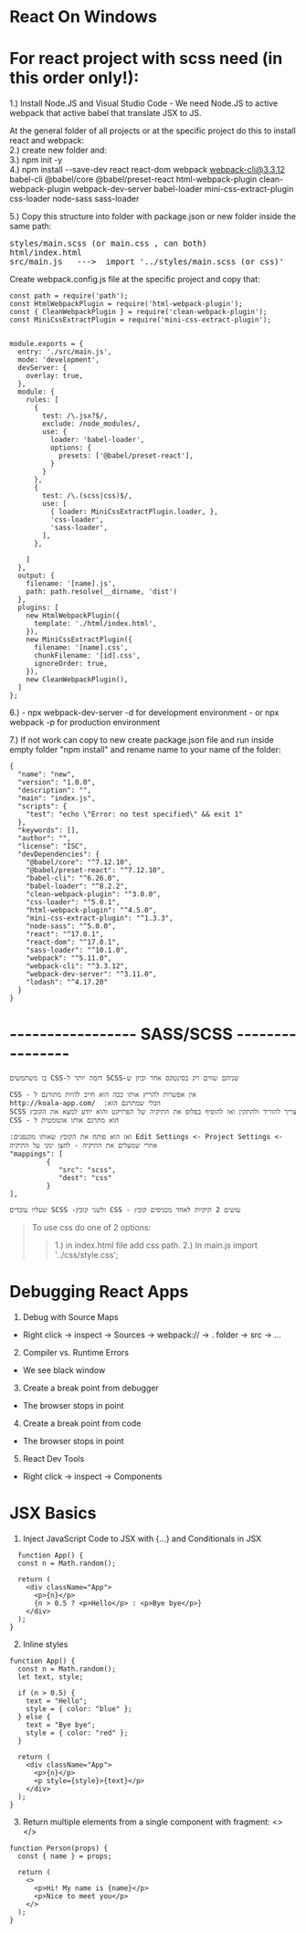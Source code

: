 # React On Windows

# For react project with scss need (in this order only!):

1.) Install Node.JS and Visual Studio Code - We need Node.JS to active webpack that active babel that translate JSX to JS.

At the general folder of all projects or at the specific project do this to install react and webpack:</br>
2.) create new folder and:</br>
3.) npm init -y</br>
4.) npm install --save-dev react react-dom webpack webpack-cli@3.3.12 babel-cli @babel/core @babel/preset-react html-webpack-plugin clean-webpack-plugin webpack-dev-server babel-loader mini-css-extract-plugin css-loader node-sass sass-loader

5.) Copy this structure into folder with package.json or new folder inside the same path:</br>
<pre>
styles/main.scss (or main.css , can both)
html/index.html
src/main.js   --->  import '../styles/main.scss (or css)'
</pre>
Create webpack.config.js file at the specific project and copy that:
```JS
const path = require('path');
const HtmlWebpackPlugin = require('html-webpack-plugin');
const { CleanWebpackPlugin } = require('clean-webpack-plugin');
const MiniCssExtractPlugin = require('mini-css-extract-plugin');


module.exports = {
  entry: './src/main.js',
  mode: 'development',
  devServer: {
    overlay: true,
  },
  module: {
    rules: [      
      {
        test: /\.jsx?$/,
        exclude: /node_modules/,
        use: {
          loader: 'babel-loader',
          options: {
            presets: ['@babel/preset-react'],
          }
        }
      },
      {
        test: /\.(scss|css)$/, 
        use: [
          { loader: MiniCssExtractPlugin.loader, },
          'css-loader',
          'sass-loader',
        ],
      },
      
    ]
  },
  output: {
    filename: '[name].js',
    path: path.resolve(__dirname, 'dist')
  },
  plugins: [
    new HtmlWebpackPlugin({
      template: './html/index.html',
    }),
    new MiniCssExtractPlugin({
      filename: '[name].css',
      chunkFilename: '[id].css',
      ignoreOrder: true,
    }),
    new CleanWebpackPlugin(),
  ]
};
```
6.) - npx webpack-dev-server -d for development environment 
    - or npx webpack -p for production environment

7.) If not work can copy to new create package.json file and run inside empty folder "npm install" and rename name to your name of the folder:

```JS
{
  "name": "new",
  "version": "1.0.0",
  "description": "",
  "main": "index.js",
  "scripts": {
    "test": "echo \"Error: no test specified\" && exit 1"
  },
  "keywords": [],
  "author": "",
  "license": "ISC",
  "devDependencies": {
    "@babel/core": "^7.12.10",
    "@babel/preset-react": "^7.12.10",
    "babel-cli": "^6.26.0",
    "babel-loader": "^8.2.2",
    "clean-webpack-plugin": "^3.0.0",
    "css-loader": "^5.0.1",
    "html-webpack-plugin": "^4.5.0",
    "mini-css-extract-plugin": "^1.3.3",
    "node-sass": "^5.0.0",
    "react": "^17.0.1",
    "react-dom": "^17.0.1",
    "sass-loader": "^10.1.0",
    "webpack": "^5.11.0",
    "webpack-cli": "^3.3.12",
    "webpack-dev-server": "^3.11.0",
    "lodash": "^4.17.20"
  }
}

```

# -----------------    SASS/SCSS    ----------------
```
בו משתמשים CSS-דומה יותר ל SCSS-שניהם שווים רק בסינטקס אחר וכיון ש

CSS - אין אפשרות להריץ אותו ככה הוא חייב להיות מתורגם ל
http://koala-app.com/  :הכלי שמתרגם הוא
SCSS צריך להוריד ולהתקין ואז להוסיף בפלוס את התיקיה של הפרויקט והוא יודע למצא את הקובץ 
CSS - הוא מתרגם אותו אוטומטית ל

:ואז הוא פותח את הקובץ שאותו מקנפגים Edit Settings <- Project Settings <- אחרי שמעלים את התיקיה - לחצן ימני על התיקיה 
"mappings": [
		 {	
		 	"src": "scss",
		 	"dest": "css"
		 }
],

שעליו עובדים SCSS -ולשני קובץ CSS - עושים 2 תיקיות לאחד מכניסים קובץ
```
> To use css do one of 2 options:
>> 1.) in index.html file add css path.
>> 2.) In main.js import '../css/style.css';


# Debugging React Apps

1. Debug with Source Maps 
- Right click -> inspect -> Sources -> webpack:// -> . folder -> src -> ...

2. Compiler vs. Runtime Errors
 - We see black window

3. Create a break point from debugger
 - The browser stops in point 

4. Create a break point from code
 - The browser stops in point 

5. React Dev Tools
- Right click -> inspect -> Components

# JSX Basics

1. Inject JavaScript Code to JSX with {...} and Conditionals in JSX

```JS
  function App() {
  const n = Math.random();

  return (
    <div className="App">
      <p>{n}</p>
      {n > 0.5 ? <p>Hello</p> : <p>Bye bye</p>}
    </div>
  );
}
```
2. Inline styles

```JS
function App() {
  const n = Math.random();
  let text, style;

  if (n > 0.5) {
    text = "Hello";
    style = { color: "blue" };
  } else {
    text = "Bye bye";
    style = { color: "red" };
  }

  return (
    <div className="App">
      <p>{n}</p>
      <p style={style}>{text}</p>
    </div>
  );
}
```
3. Return multiple elements from a single component with fragment: <> </>

```JS
function Person(props) {
  const { name } = props;
  
  return (
    <>
      <p>Hi! My name is {name}</p>
      <p>Nice to meet you</p>
    </>
  );
}
```
